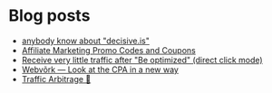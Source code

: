 # Blog posts
<!-- BLOG-POST-LIST:START -->
- [anybody know about &quot;decisive.is&quot;](https://afflift.com/f/threads/anybody-know-about-decisive-is.10635/)
- [Affiliate Marketing Promo Codes and Coupons](https://afflift.com/f/threads/affiliate-marketing-promo-codes-and-coupons.587/)
- [Receive very little traffic after &quot;Be optimized&quot; &lpar;direct click mode&rpar;](https://afflift.com/f/threads/receive-very-little-traffic-after-be-optimized-direct-click-mode.10354/)
- [Webvõrk — Look at the CPA in a new way](https://afflift.com/f/threads/webv%C3%B5rk-%E2%80%94-look-at-the-cpa-in-a-new-way.2820/)
- [Traffic Arbitrage 🚀](https://afflift.com/f/threads/traffic-arbitrage-%F0%9F%9A%80.10641/)
<!-- BLOG-POST-LIST:END -->
